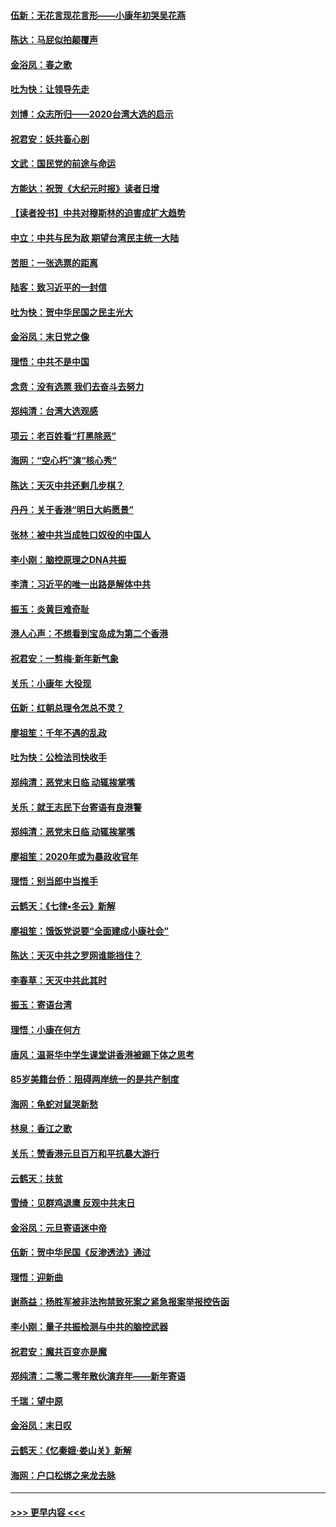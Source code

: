 #### [伍新：无花言现花言形——小康年初哭吴花燕](../pages/nsc993/n11800044.md?t=01181044) 
#### [陈达：马屁似拍颠覆声](../pages/nsc993/n11800010.md?t=01181044) 
#### [金浴凤：春之歌](../pages/nsc993/n11797687.md?t=01181044) 
#### [吐为快：让领导先走](../pages/nsc993/n11797512.md?t=01181044) 
#### [刘博：众志所归——2020台湾大选的启示](../pages/nsc993/n11796878.md?t=01181044) 
#### [祝君安：妖共畜心剖](../pages/nsc993/n11794273.md?t=01181044) 
#### [文武：国民党的前途与命运](../pages/nsc993/n11794198.md?t=01181044) 
#### [方能达：祝贺《大纪元时报》读者日增](../pages/nsc993/n11793807.md?t=01181044) 
#### [【读者投书】中共对穆斯林的迫害成扩大趋势](../pages/nsc993/n11791371.md?t=01181044) 
#### [中立：中共与民为敌 期望台湾民主统一大陆](../pages/nsc993/n11790392.md?t=01181044) 
#### [苦胆：一张选票的距离](../pages/nsc993/n11788914.md?t=01181044) 
#### [陆客：致习近平的一封信](../pages/nsc993/n11788867.md?t=01181044) 
#### [吐为快：贺中华民国之民主光大](../pages/nsc993/n11788618.md?t=01181044) 
#### [金浴凤：末日党之像](../pages/nsc993/n11787475.md?t=01181044) 
#### [理悟：中共不是中国](../pages/nsc993/n11787463.md?t=01181044) 
#### [念贲：没有选票  我们去奋斗去努力](../pages/nsc993/n11787398.md?t=01181044) 
#### [郑纯清：台湾大选观感](../pages/nsc993/n11786210.md?t=01181044) 
#### [项云：老百姓看“打黑除恶”](../pages/nsc993/n11785398.md?t=01181044) 
#### [海网：“空心朽”演“核心秀”](../pages/nsc993/n11783874.md?t=01181044) 
#### [陈达：天灭中共还剩几步棋？](../pages/nsc993/n11783719.md?t=01181044) 
#### [丹丹：关于香港“明日大屿愿景”](../pages/nsc993/n11783273.md?t=01181044) 
#### [张林：被中共当成牲口奴役的中国人](../pages/nsc993/n11782397.md?t=01181044) 
#### [李小刚：脑控原理之DNA共振](../pages/nsc993/n11780962.md?t=01181044) 
#### [李清：习近平的唯一出路是解体中共](../pages/nsc993/n11780866.md?t=01181044) 
#### [振玉：炎黄巨难奇耻](../pages/nsc993/n11779632.md?t=01181044) 
#### [港人心声：不想看到宝岛成为第二个香港](../pages/nsc993/n11778817.md?t=01181044) 
#### [祝君安：一剪梅‧新年新气象](../pages/nsc993/n11776340.md?t=01181044) 
#### [关乐：小康年 大役现](../pages/nsc993/n11774213.md?t=01181044) 
#### [伍新：红朝总理令怎总不灵？](../pages/nsc993/n11770813.md?t=01181044) 
#### [廖祖笙：千年不遇的乱政](../pages/nsc993/n11770373.md?t=01181044) 
#### [吐为快：公检法司快收手](../pages/nsc993/n11770359.md?t=01181044) 
#### [郑纯清：恶党末日临 动辄挨掌嘴](../pages/nsc993/n11769912.md?t=01181044) 
#### [关乐：就王志民下台寄语有良港警](../pages/nsc993/n11769903.md?t=01181044) 
#### [郑纯清：恶党末日临 动辄挨掌嘴](../pages/nsc993/n11769356.md?t=01181044) 
#### [廖祖笙：2020年或为暴政收官年](../pages/nsc993/n11768216.md?t=01181044) 
#### [理悟：别当郎中当推手](../pages/nsc993/n11768243.md?t=01181044) 
#### [云鹤天：《七律▪冬云》新解](../pages/nsc993/n11768204.md?t=01181044) 
#### [廖祖笙：饿饭党说要“全面建成小康社会”](../pages/nsc993/n11767482.md?t=01181044) 
#### [陈达：天灭中共之罗网谁能挡住？](../pages/nsc993/n11767465.md?t=01181044) 
#### [李春草：天灭中共此其时](../pages/nsc993/n11767452.md?t=01181044) 
#### [振玉：寄语台湾](../pages/nsc993/n11767432.md?t=01181044) 
#### [理悟：小康在何方](../pages/nsc993/n11767394.md?t=01181044) 
#### [唐风：温哥华中学生课堂讲香港被踢下体之思考](../pages/nsc993/n11766848.md?t=01181044) 
#### [85岁美籍台侨：阻碍两岸统一的是共产制度](../pages/nsc993/n11765043.md?t=01181044) 
#### [海网：龟蛇对鼠哭新愁](../pages/nsc993/n11764895.md?t=01181044) 
#### [林泉：香江之歌](../pages/nsc993/n11764415.md?t=01181044) 
#### [关乐：赞香港元旦百万和平抗暴大游行](../pages/nsc993/n11764382.md?t=01181044) 
#### [云鹤天：扶贫](../pages/nsc993/n11764245.md?t=01181044) 
#### [雪绮：见群鸡退鹰  反观中共末日](../pages/nsc993/n11762112.md?t=01181044) 
#### [金浴凤：元旦寄语迷中帝](../pages/nsc993/n11761788.md?t=01181044) 
#### [伍新：贺中华民国《反渗透法》通过](../pages/nsc993/n11761994.md?t=01181044) 
#### [理悟：迎新曲](../pages/nsc993/n11761152.md?t=01181044) 
#### [谢燕益：杨胜军被非法拘禁致死案之紧急报案举报控告函](../pages/nsc993/n11756134.md?t=01181044) 
#### [李小刚：量子共振检测与中共的脑控武器](../pages/nsc993/n11754518.md?t=01181044) 
#### [祝君安：魔共百变亦是魔](../pages/nsc993/n11754469.md?t=01181044) 
#### [郑纯清：二零二零年散伙演弃年——新年寄语](../pages/nsc993/n11754195.md?t=01181044) 
#### [千瑞：望中原](../pages/nsc993/n11754159.md?t=01181044) 
#### [金浴凤：末日叹](../pages/nsc993/n11752359.md?t=01181044) 
#### [云鹤天：《忆秦娥‧娄山关》新解](../pages/nsc993/n11752348.md?t=01181044) 
#### [海网：户口松绑之来龙去脉](../pages/nsc993/n11752328.md?t=01181044) 

----
#### [ >>> 更早内容 <<< ](../indexes/nsc993-earlier.md)
